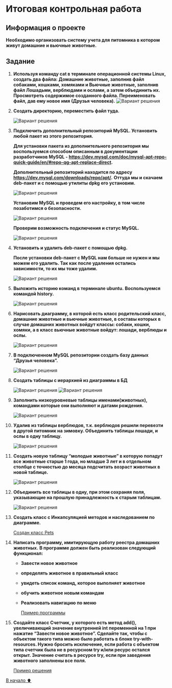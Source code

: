 # Итоговая контрольная работа

## Информация о проекте

**Необходимо организовать систему учета для питомника в котором живут
домашние и вьючные животные.**

## Задание

1. **Используя команду cat в терминале операционной системы Linux, создать два файла: Домашние животные, заполнив файл собаками, кошками, хомяками и Вьючные животные, заполнив файл Лошадьми, верблюдами и
ослами, а затем объединить их. Просмотреть содержимое созданного файла.
Переименовать файл, дав ему новое имя (Друзья человека).**
![Вариант решения](pictures/task1.PNG "Пункт 1")
2. **Создать директорию, переместить файл туда.**

   ![Вариант решения](pictures/task2.PNG "Пункт 2")
3. **Подключить дополнительный репозиторий MySQL. Установить любой пакет из этого репозитория.**

   **Для установки пакета из дополнительного репозитория мы воспользуемся способом описанным в документации разработчиков MySQL - <https://dev.mysql.com/doc/mysql-apt-repo-quick-guide/en/#repo-qg-apt-replace-direct>.**

   **Дополнительный репозиторий находится по адресу <https://dev.mysql.com/downloads/repo/apt/>.**
   **Оттуда мы и скачаем deb-пакет и с помощью утилиты dpkg его установим.**

   ![Вариант решения](pictures/download_install_mysql.PNG "Пункт 3_1")

   **Установим MySQL и проведем его настройку, в том числе позаботимся о безопасности.**

   ![Вариант решения](pictures/settings_mysql.PNG "Пункт 3_2")

    **Проверим возможность подключения и статус MySQL.**

    ![Вариант решения](pictures/status_mysql.PNG "Пункт 3_3")

4. **Установить и удалить deb-пакет с помощью dpkg.**

   **После установки deb-пакет с MySQL нам больше не нужен и мы можем его удалить. Так как после удаления остались зависимости, то их мы тоже удалим.**

   ![Вариант решения](pictures/remove_dev_package.PNG "Пункт 4")

5. **Выложить историю команд в терминале ubuntu.**
   **Воспользуемся командой history.**

   ![Вариант решения](pictures/history2.PNG "Пункт 5")

6. **Нарисовать диаграмму, в которой есть класс родительский класс, домашние животные и вьючные животные, в составы которых в случае домашних животных войдут классы: собаки, кошки, хомяки, а в класс вьючные животные войдут: лошади, верблюды и ослы.**

   ![Вариант решения](pictures/BD_animals.drawio.png "Пункт 6")

7. **В подключенном MySQL репозитории создать базу данных “Друзья человека”.**

   ![Вариант решения](pictures/create_human_friends.PNG "Пункт 7")

8. **Создать таблицы с иерархией из диаграммы в БД**

    ![Вариант решения](pictures/create_diagram_struсture.PNG "Пункт 8_1")
    ![Вариант решения](pictures/create_diagram_struсture2_1.PNG "Пункт 8_2")

9. **Заполнить низкоуровневые таблицы именами(животных), командами которые они выполняют и датами рождения.**

    ![Вариант решения](pictures/fill_tables.PNG "Пункт 9")

10. **Удалив из таблицы верблюдов, т.к. верблюдов решили перевезти в другой питомник на зимовку. Объединить таблицы лошади, и ослы в одну таблицу.**

    ![Вариант решения](pictures/delete_union.PNG "Пункт 10")

11. **Создать новую таблицу “молодые животные” в которую попадут все животные старше 1 года, но младше 3 лет и в отдельном столбце с точностью до месяца подсчитать возраст животных в новой таблице.**

      ![Вариант решения](pictures/young_animals.PNG "Пункт 11")

12. **Объединить все таблицы в одну, при этом сохраняя поля, указывающие на прошлую принадлежность к старым таблицам.**

      ![Вариант решения](pictures/final_table.PNG "Пункт 12")

13. **Создать класс с Инкапсуляцией методов и наследованием по диаграмме.**

    [Создан класс Pets](https://github.com/eugenepro777/nursery_test_work/tree/main/pet_registry/src/main/java/model)
14. **Написать программу, имитирующую работу реестра домашних животных.**
**В программе должен быть реализован следующий функционал:**

    - **Завести новое животное**
    - **определять животное в правильный класс**
    - **увидеть список команд, которое выполняет животное**
    - **обучить животное новым командам**
    - **Реализовать навигацию по меню**
  
      [Пример программы](https://github.com/eugenepro777/nursery_test_work/tree/main/pet_registry/src/main/java/)
15. **Создайте класс Счетчик, у которого есть метод add(), увеличивающий значение внутренней int переменной на 1 при нажатие “Завести новое животное”. Сделайте так, чтобы с объектом такого типа можно было работать в
блоке try-with-resources. Нужно бросить исключение, если работа с объектом типа счетчик была не в ресурсном try и/или ресурс остался открыт. Значение считать в ресурсе try, если при заведения животного заполнены все поля.**

      [Пример решения](https://github.com/eugenepro777/nursery_test_work/blob/main/pet_registry/src/main/java/controller/Counter.java)

[В начало &#11014;](#итоговая-контрольная-работа)
